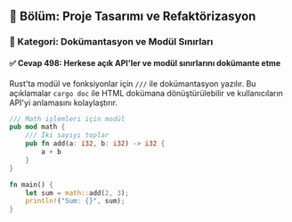 ## 📘 Bölüm: Proje Tasarımı ve Refaktörizasyon  
### 🔹 Kategori: Dokümantasyon ve Modül Sınırları  
#### ✅ Cevap 498: Herkese açık API'ler ve modül sınırlarını dokümante etme

Rust'ta modül ve fonksiyonlar için `///` ile dokümantasyon yazılır. Bu açıklamalar `cargo doc` ile HTML dokümana dönüştürülebilir ve kullanıcıların API'yi anlamasını kolaylaştırır.

```rust
/// Math işlemleri için modül
pub mod math {
    /// İki sayıyı toplar
    pub fn add(a: i32, b: i32) -> i32 {
        a + b
    }
}

fn main() {
    let sum = math::add(2, 3);
    println!("Sum: {}", sum);
}
```
